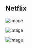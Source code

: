 ## Netflix
![image](https://github.com/user-attachments/assets/9c56b366-6b6d-48aa-ad1a-8dd914ccc4dd)

![image](https://github.com/user-attachments/assets/d369f7d4-6c84-4c87-a8fd-e49c05c022d7)

![image](https://github.com/user-attachments/assets/a1aed906-a2c6-4dd5-a7c6-b4f7f1112238)
